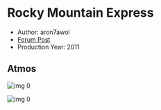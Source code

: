 # Rocky Mountain Express

* Author: aron7awol
* [Forum Post](https://www.avsforum.com/threads/bass-eq-for-filtered-movies.2995212/post-57698020)
* Production Year: 2011

## Atmos

![img 0](https://i.imgur.com/UWGT7Mj.jpg)

![img 0](https://i.imgur.com/4Ebw7Gw.png)

